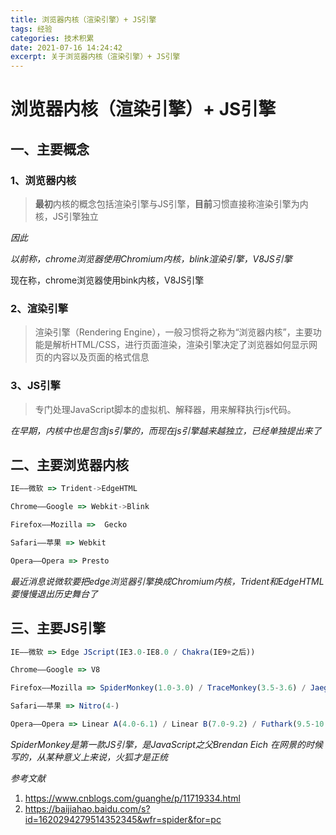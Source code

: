 ```yaml
---
title: 浏览器内核（渲染引擎）+ JS引擎
tags: 经验
categories: 技术积累
date: 2021-07-16 14:24:42
excerpt: 关于浏览器内核（渲染引擎）+ JS引擎
---
```


# 浏览器内核（渲染引擎）+ JS引擎



## 一、主要概念



### 1、浏览器内核

> **最初**内核的概念包括渲染引擎与JS引擎，**目前**习惯直接称渲染引擎为内核，JS引擎独立

*因此*

*以前称，chrome浏览器使用Chromium内核，blink渲染引擎，V8JS引擎*

现在称，chrome浏览器使用bink内核，V8JS引擎



### 2、渲染引擎

> 渲染引擎（Rendering Engine），一般习惯将之称为“浏览器内核”，主要功能是解析HTML/CSS，进行页面渲染，渲染引擎决定了浏览器如何显示网页的内容以及页面的格式信息



### 3、JS引擎

> 专门处理JavaScript脚本的虚拟机、解释器，用来解释执行js代码。

*在早期，内核中也是包含js引擎的，而现在js引擎越来越独立，已经单独提出来了*



## 二、主要浏览器内核

```js
IE——微软 => Trident->EdgeHTML

Chrome——Google => Webkit->Blink

Firefox——Mozilla =>  Gecko

Safari——苹果 => Webkit

Opera——Opera => Presto
```

*最近消息说微软要把edge浏览器引擎换成Chromium内核，Trident和EdgeHTML要慢慢退出历史舞台了*



## 三、主要JS引擎

```js
IE——微软 => Edge JScript(IE3.0-IE8.0 / Chakra(IE9+之后))

Chrome——Google => V8

Firefox——Mozilla => SpiderMonkey(1.0-3.0) / TraceMonkey(3.5-3.6) / JaegerMonkey(4.0-)

Safari——苹果 => Nitro(4-)

Opera——Opera => Linear A(4.0-6.1) / Linear B(7.0-9.2) / Futhark(9.5-10.2) /  Carakan(10.5-)
```

*SpiderMonkey是第一款JS引擎，是JavaScript之父Brendan Eich 在网景的时候写的，从某种意义上来说，火狐才是正统*



*参考文献*

1. https://www.cnblogs.com/guanghe/p/11719334.html
2. https://baijiahao.baidu.com/s?id=1620294279514352345&wfr=spider&for=pc
